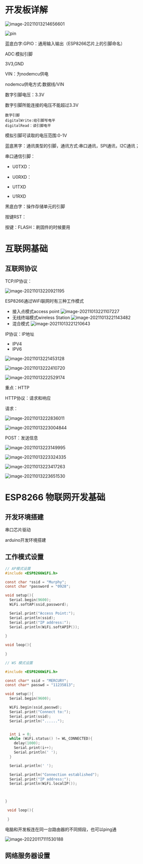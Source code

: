 



# 开发板详解



![image-20211013214656601](https://gitee.com/murphyhou/picgo/raw/master/ESP8266/image-20211013214656601.png)

![pin](https://gitee.com/murphyhou/picgo/raw/master/ESP8266/pin.png)

蓝底白字:GPIO：通用输入输出（ESP8266芯片上的引脚命名）

ADC:模拟引脚

3V3,GND

VIN：为nodemcu供电

nodemcu供电方式:数据线/VIN

数字引脚电压：3.3V

数字引脚所能连接的电压不能超过3.3V

```
数字引脚
digitalWrite:给引脚写电平
digitalRead：读引脚电平
```

模拟引脚可读取的电压范围:0-1V

蓝底黑字：通讯类型的引脚，通讯方式:串口通讯，SPI通讯，I2C通讯；

串口通信引脚：

- U0TXD：

- U0RXD：
- U1TXD
- U1RXD

黑底白字：操作存储单元的引脚

按键RST：

按键：FLASH：刷固件的时候要用

# 互联网基础

## 互联网协议

TCP/IP协议：

![image-20211013220921195](https://gitee.com/murphyhou/picgo/raw/master/ESP8266/image-20211013220921195.png)

ESP8266通过WiFi联网时有三种工作模式

- 接入点模式access point
![image-20211013221107227](https://gitee.com/murphyhou/picgo/raw/master/ESP8266/image-20211013221107227.png)
- 无线终端模式wireless Station
![image-20211013221143482](https://gitee.com/murphyhou/picgo/raw/master/ESP8266/image-20211013221143482.png)
- 混合模式
![image-20211013221210643](https://gitee.com/murphyhou/picgo/raw/master/ESP8266/image-20211013221210643.png)





IP协议：IP地址

- IPV4
- IPV6

![image-20211013221453128](https://gitee.com/murphyhou/picgo/raw/master/ESP8266/image-20211013221453128.png)

![image-20211013222410720](https://gitee.com/murphyhou/picgo/raw/master/ESP8266/image-20211013222410720.png)

![image-20211013222529174](https://gitee.com/murphyhou/picgo/raw/master/ESP8266/image-20211013222529174.png)



重点：HTTP

HTTP协议：请求和响应

请求：

![image-20211013222836011](https://gitee.com/murphyhou/picgo/raw/master/ESP8266/image-20211013222836011.png)

![image-20211013223004844](https://gitee.com/murphyhou/picgo/raw/master/ESP8266/image-20211013223004844.png)

POST：发送信息

![image-20211013223149995](https://gitee.com/murphyhou/picgo/raw/master/ESP8266/image-20211013223149995.png)

![image-20211013223324335](https://gitee.com/murphyhou/picgo/raw/master/ESP8266/image-20211013223324335.png)

![image-20211013223417263](https://gitee.com/murphyhou/picgo/raw/master/ESP8266/image-20211013223417263.png)

![image-20211013223651530](https://gitee.com/murphyhou/picgo/raw/master/ESP8266/image-20211013223651530.png)

# ESP8266 物联网开发基础

## 开发环境搭建

串口芯片驱动

arduino开发环境搭建

## 工作模式设置

``` c
// AP模式设置
#include <ESP8266WiFi.h>

const char *ssid = "Murphy";
const char *password = "0928";

void setup(){
  Serial.begin(9600);
  WiFi.softAP(ssid,password);

  Serial.print("Access Point:");
  Serial.println(ssid);
  Serial.print("IP address:");
  Serial.println(WiFi.softAPIP());
  
}

void loop(){
  
}
```

``` C
// WS 模式设置

#include <ESP8266WiFi.h>

const char* ssid = "MERCURY";
const char* passwd = "11235813";

void setup(){
  Serial.begin(9600);

  WiFi.begin(ssid,passwd);
  Serial.print("Connect to:");
  Serial.print(ssid);
  Serial.println("......");


  int i = 0;
  while (WiFi.status() != WL_CONNECTED){
    delay(1000);
    Serial.print(i++);
    Serial.println(' ');
  }

  Serial.println(' ');

  Serial.println("Connection established");
  Serial.print("IP address:");
  Serial.println(WiFi.localIP());

  

}

 void loop(){
  
 }

```

电脑和开发板连在同一台路由器的不同频段，也可以ping通

![image-20220117111530188](https://gitee.com/murphyhou/picgo/raw/master/ML/image-20220117111530188.png)

## 网络服务器设置

